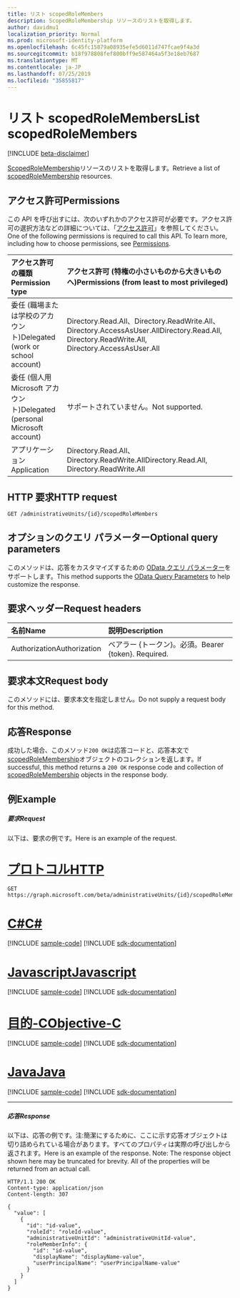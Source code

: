 ```yaml
---
title: リスト scopedRoleMembers
description: ScopedRoleMembership リソースのリストを取得します。
author: davidmu1
localization_priority: Normal
ms.prod: microsoft-identity-platform
ms.openlocfilehash: 6c45fc15879a08935efe5d6011d747fcae9f4a3d
ms.sourcegitcommit: b18f978808fef800bff9e587464a5f3e18eb7687
ms.translationtype: MT
ms.contentlocale: ja-JP
ms.lasthandoff: 07/25/2019
ms.locfileid: "35855817"
---
```

# <a name="list-scopedrolemembers"></a><span data-ttu-id="6eed6-103">リスト scopedRoleMembers</span><span class="sxs-lookup"><span data-stu-id="6eed6-103">List scopedRoleMembers</span></span>

[!INCLUDE [beta-disclaimer](../../includes/beta-disclaimer.md)]

<span data-ttu-id="6eed6-104">[ScopedRoleMembership](../resources/scopedrolemembership.md)リソースのリストを取得します。</span><span class="sxs-lookup"><span data-stu-id="6eed6-104">Retrieve a list of [scopedRoleMembership](../resources/scopedrolemembership.md) resources.</span></span>
## <a name="permissions"></a><span data-ttu-id="6eed6-105">アクセス許可</span><span class="sxs-lookup"><span data-stu-id="6eed6-105">Permissions</span></span>
<span data-ttu-id="6eed6-p101">この API を呼び出すには、次のいずれかのアクセス許可が必要です。アクセス許可の選択方法などの詳細については、「[アクセス許可](/graph/permissions-reference)」を参照してください。</span><span class="sxs-lookup"><span data-stu-id="6eed6-p101">One of the following permissions is required to call this API. To learn more, including how to choose permissions, see [Permissions](/graph/permissions-reference).</span></span>


|<span data-ttu-id="6eed6-108">アクセス許可の種類</span><span class="sxs-lookup"><span data-stu-id="6eed6-108">Permission type</span></span>      | <span data-ttu-id="6eed6-109">アクセス許可 (特権の小さいものから大きいものへ)</span><span class="sxs-lookup"><span data-stu-id="6eed6-109">Permissions (from least to most privileged)</span></span>              |
|:--------------------|:---------------------------------------------------------|
|<span data-ttu-id="6eed6-110">委任 (職場または学校のアカウント)</span><span class="sxs-lookup"><span data-stu-id="6eed6-110">Delegated (work or school account)</span></span> | <span data-ttu-id="6eed6-111">Directory.Read.All、Directory.ReadWrite.All、Directory.AccessAsUser.All</span><span class="sxs-lookup"><span data-stu-id="6eed6-111">Directory.Read.All, Directory.ReadWrite.All, Directory.AccessAsUser.All</span></span>    |
|<span data-ttu-id="6eed6-112">委任 (個人用 Microsoft アカウント)</span><span class="sxs-lookup"><span data-stu-id="6eed6-112">Delegated (personal Microsoft account)</span></span> | <span data-ttu-id="6eed6-113">サポートされていません。</span><span class="sxs-lookup"><span data-stu-id="6eed6-113">Not supported.</span></span>    |
|<span data-ttu-id="6eed6-114">アプリケーション</span><span class="sxs-lookup"><span data-stu-id="6eed6-114">Application</span></span> | <span data-ttu-id="6eed6-115">Directory.Read.All、Directory.ReadWrite.All</span><span class="sxs-lookup"><span data-stu-id="6eed6-115">Directory.Read.All, Directory.ReadWrite.All</span></span> |

## <a name="http-request"></a><span data-ttu-id="6eed6-116">HTTP 要求</span><span class="sxs-lookup"><span data-stu-id="6eed6-116">HTTP request</span></span>
<!-- { "blockType": "ignored" } -->
```http
GET /administrativeUnits/{id}/scopedRoleMembers
```
## <a name="optional-query-parameters"></a><span data-ttu-id="6eed6-117">オプションのクエリ パラメーター</span><span class="sxs-lookup"><span data-stu-id="6eed6-117">Optional query parameters</span></span>
<span data-ttu-id="6eed6-118">このメソッドは、応答をカスタマイズするための [OData クエリ パラメーター](https://developer.microsoft.com/graph/docs/concepts/query_parameters)をサポートします。</span><span class="sxs-lookup"><span data-stu-id="6eed6-118">This method supports the [OData Query Parameters](https://developer.microsoft.com/graph/docs/concepts/query_parameters) to help customize the response.</span></span>

## <a name="request-headers"></a><span data-ttu-id="6eed6-119">要求ヘッダー</span><span class="sxs-lookup"><span data-stu-id="6eed6-119">Request headers</span></span>
| <span data-ttu-id="6eed6-120">名前</span><span class="sxs-lookup"><span data-stu-id="6eed6-120">Name</span></span>      |<span data-ttu-id="6eed6-121">説明</span><span class="sxs-lookup"><span data-stu-id="6eed6-121">Description</span></span>|
|:----------|:----------|
| <span data-ttu-id="6eed6-122">Authorization</span><span class="sxs-lookup"><span data-stu-id="6eed6-122">Authorization</span></span>  | <span data-ttu-id="6eed6-p102">ベアラー {トークン}。必須。</span><span class="sxs-lookup"><span data-stu-id="6eed6-p102">Bearer {token}. Required.</span></span> |

## <a name="request-body"></a><span data-ttu-id="6eed6-125">要求本文</span><span class="sxs-lookup"><span data-stu-id="6eed6-125">Request body</span></span>
<span data-ttu-id="6eed6-126">このメソッドには、要求本文を指定しません。</span><span class="sxs-lookup"><span data-stu-id="6eed6-126">Do not supply a request body for this method.</span></span>

## <a name="response"></a><span data-ttu-id="6eed6-127">応答</span><span class="sxs-lookup"><span data-stu-id="6eed6-127">Response</span></span>

<span data-ttu-id="6eed6-128">成功した場合、このメソッド`200 OK`は応答コードと、応答本文で[scopedRoleMembership](../resources/scopedrolemembership.md)オブジェクトのコレクションを返します。</span><span class="sxs-lookup"><span data-stu-id="6eed6-128">If successful, this method returns a `200 OK` response code and collection of [scopedRoleMembership](../resources/scopedrolemembership.md) objects in the response body.</span></span>
## <a name="example"></a><span data-ttu-id="6eed6-129">例</span><span class="sxs-lookup"><span data-stu-id="6eed6-129">Example</span></span>
##### <a name="request"></a><span data-ttu-id="6eed6-130">要求</span><span class="sxs-lookup"><span data-stu-id="6eed6-130">Request</span></span>
<span data-ttu-id="6eed6-131">以下は、要求の例です。</span><span class="sxs-lookup"><span data-stu-id="6eed6-131">Here is an example of the request.</span></span>

# <a name="httptabhttp"></a>[<span data-ttu-id="6eed6-132">プロトコル</span><span class="sxs-lookup"><span data-stu-id="6eed6-132">HTTP</span></span>](#tab/http)
<!-- {
  "blockType": "request",
  "name": "get_scopedrolemember"
}-->
```http
GET https://graph.microsoft.com/beta/administrativeUnits/{id}/scopedRoleMembers
```
# <a name="ctabcsharp"></a>[<span data-ttu-id="6eed6-133">C#</span><span class="sxs-lookup"><span data-stu-id="6eed6-133">C#</span></span>](#tab/csharp)
[!INCLUDE [sample-code](../includes/snippets/csharp/get-scopedrolemember-csharp-snippets.md)]
[!INCLUDE [sdk-documentation](../includes/snippets/snippets-sdk-documentation-link.md)]

# <a name="javascripttabjavascript"></a>[<span data-ttu-id="6eed6-134">Javascript</span><span class="sxs-lookup"><span data-stu-id="6eed6-134">Javascript</span></span>](#tab/javascript)
[!INCLUDE [sample-code](../includes/snippets/javascript/get-scopedrolemember-javascript-snippets.md)]
[!INCLUDE [sdk-documentation](../includes/snippets/snippets-sdk-documentation-link.md)]

# <a name="objective-ctabobjc"></a>[<span data-ttu-id="6eed6-135">目的-C</span><span class="sxs-lookup"><span data-stu-id="6eed6-135">Objective-C</span></span>](#tab/objc)
[!INCLUDE [sample-code](../includes/snippets/objc/get-scopedrolemember-objc-snippets.md)]
[!INCLUDE [sdk-documentation](../includes/snippets/snippets-sdk-documentation-link.md)]

# <a name="javatabjava"></a>[<span data-ttu-id="6eed6-136">Java</span><span class="sxs-lookup"><span data-stu-id="6eed6-136">Java</span></span>](#tab/java)
[!INCLUDE [sample-code](../includes/snippets/java/get-scopedrolemember-java-snippets.md)]
[!INCLUDE [sdk-documentation](../includes/snippets/snippets-sdk-documentation-link.md)]

---

##### <a name="response"></a><span data-ttu-id="6eed6-137">応答</span><span class="sxs-lookup"><span data-stu-id="6eed6-137">Response</span></span>
<span data-ttu-id="6eed6-p103">以下は、応答の例です。注:簡潔にするために、ここに示す応答オブジェクトは切り詰められている場合があります。すべてのプロパティは実際の呼び出しから返されます。</span><span class="sxs-lookup"><span data-stu-id="6eed6-p103">Here is an example of the response. Note: The response object shown here may be truncated for brevity. All of the properties will be returned from an actual call.</span></span>
<!-- {
  "blockType": "response",
  "truncated": true,
  "@odata.type": "microsoft.graph.scopedRoleMembership",
  "isCollection": true
} -->
```http
HTTP/1.1 200 OK
Content-type: application/json
Content-length: 307

{
  "value": [
    {
      "id": "id-value",
      "roleId": "roleId-value",
      "administrativeUnitId": "administrativeUnitId-value",
      "roleMemberInfo": {
        "id": "id-value",
        "displayName": "displayName-value",
        "userPrincipalName": "userPrincipalName-value"
      }
    }
  ]
}
```

<!-- uuid: 8fcb5dbc-d5aa-4681-8e31-b001d5168d79
2015-10-25 14:57:30 UTC -->
<!--
{
  "type": "#page.annotation",
  "description": "List scopedRoleMembers",
  "keywords": "",
  "section": "documentation",
  "tocPath": "",
  "suppressions": [
  ]
}
-->
